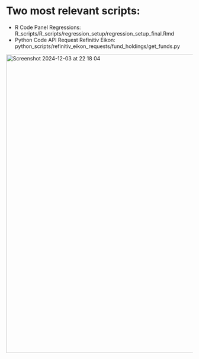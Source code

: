 # Two most relevant scripts: 

- R Code Panel Regressions: R_scripts/R_scripts/regression_setup/regression_setup_final.Rmd
- Python Code API Request Refinitiv Eikon: python_scripts/refinitiv_eikon_requests/fund_holdings/get_funds.py

<img width="806" alt="Screenshot 2024-12-03 at 22 18 04" src="https://github.com/user-attachments/assets/5dc951df-3d17-4b6a-b473-55a1e42039a7">
